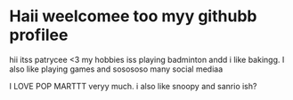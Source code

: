 <h1>Haii weelcomee too myy githubb profilee</h1>
<p>hii itss patrycee <3 my hobbies iss playing badminton andd i like bakingg. I also like playing games and sosososo many social mediaa</p>
<p>I LOVE POP MARTTT veryy much. i also like snoopy and sanrio ish?</p>
